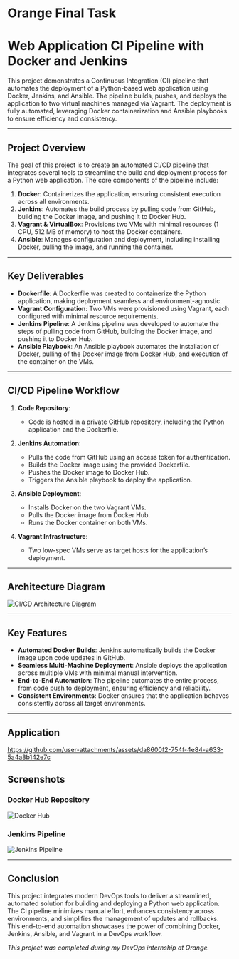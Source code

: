# Orange Final Task

# Web Application CI Pipeline with Docker and Jenkins

This project demonstrates a Continuous Integration (CI) pipeline that automates the deployment of a Python-based web application using Docker, Jenkins, and Ansible. The pipeline builds, pushes, and deploys the application to two virtual machines managed via Vagrant. The deployment is fully automated, leveraging Docker containerization and Ansible playbooks to ensure efficiency and consistency.

---

## Project Overview

The goal of this project is to create an automated CI/CD pipeline that integrates several tools to streamline the build and deployment process for a Python web application. The core components of the pipeline include:

1. **Docker**: Containerizes the application, ensuring consistent execution across all environments.
2. **Jenkins**: Automates the build process by pulling code from GitHub, building the Docker image, and pushing it to Docker Hub.
3. **Vagrant & VirtualBox**: Provisions two VMs with minimal resources (1 CPU, 512 MB of memory) to host the Docker containers.
4. **Ansible**: Manages configuration and deployment, including installing Docker, pulling the image, and running the container.

---

## Key Deliverables

- **Dockerfile**: A Dockerfile was created to containerize the Python application, making deployment seamless and environment-agnostic.
- **Vagrant Configuration**: Two VMs were provisioned using Vagrant, each configured with minimal resource requirements.
- **Jenkins Pipeline**: A Jenkins pipeline was developed to automate the steps of pulling code from GitHub, building the Docker image, and pushing it to Docker Hub.
- **Ansible Playbook**: An Ansible playbook automates the installation of Docker, pulling of the Docker image from Docker Hub, and execution of the container on the VMs.

---

## CI/CD Pipeline Workflow

1. **Code Repository**:

   - Code is hosted in a private GitHub repository, including the Python application and the Dockerfile.

2. **Jenkins Automation**:

   - Pulls the code from GitHub using an access token for authentication.
   - Builds the Docker image using the provided Dockerfile.
   - Pushes the Docker image to Docker Hub.
   - Triggers the Ansible playbook to deploy the application.

3. **Ansible Deployment**:

   - Installs Docker on the two Vagrant VMs.
   - Pulls the Docker image from Docker Hub.
   - Runs the Docker container on both VMs.

4. **Vagrant Infrastructure**:

   - Two low-spec VMs serve as target hosts for the application’s deployment.

---

## Architecture Diagram

![CI/CD Architecture Diagram](https://github.com/user-attachments/assets/68bbfc3d-3fd6-417d-9e0f-d7af0d4b93aa)

---

## Key Features

- **Automated Docker Builds**: Jenkins automatically builds the Docker image upon code updates in GitHub.
- **Seamless Multi-Machine Deployment**: Ansible deploys the application across multiple VMs with minimal manual intervention.
- **End-to-End Automation**: The pipeline automates the entire process, from code push to deployment, ensuring efficiency and reliability.
- **Consistent Environments**: Docker ensures that the application behaves consistently across all target environments.

---

## Application



https://github.com/user-attachments/assets/da8600f2-754f-4e84-a633-5a4a8b142e7c





## Screenshots

### Docker Hub Repository

![Docker Hub](https://github.com/user-attachments/assets/7ed35fc2-67b2-43a0-8bd2-494a99300e0b)

### Jenkins Pipeline

![Jenkins Pipeline](https://github.com/user-attachments/assets/93896fe5-c28b-4a6d-9e01-08af392f170c)

---

## Conclusion

This project integrates modern DevOps tools to deliver a streamlined, automated solution for building and deploying a Python web application. The CI pipeline minimizes manual effort, enhances consistency across environments, and simplifies the management of updates and rollbacks. This end-to-end automation showcases the power of combining Docker, Jenkins, Ansible, and Vagrant in a DevOps workflow.

*This project was completed during my DevOps internship at Orange.*

